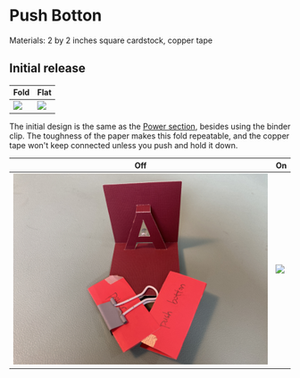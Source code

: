 # Push Botton
Materials: 2 by 2 inches square cardstock, copper tape

## Initial release
Fold | Flat
------------ | -------------
![](https://github.com/Ruhan-Yang/Light-up/blob/master/Push%20Botton/Push%20Botton%201.JPG) | ![](https://github.com/Ruhan-Yang/Light-up/blob/master/Push%20Botton/Push%20Botton%202.JPG)

The initial design is the same as the [Power section](https://github.com/Ruhan-Yang/Light-up/tree/master/Power), besides using the binder clip. The toughness of the paper makes this fold repeatable, and the copper tape won't keep connected unless you push and hold it down.

Off | On
------------ | -------------
![](https://github.com/Ruhan-Yang/Light-up/blob/master/Push%20Botton/Push%20Botton%203.JPG) | ![](https://github.com/Ruhan-Yang/Light-up/blob/master/Push%20Botton/Push%20Botton%204.JPG)

